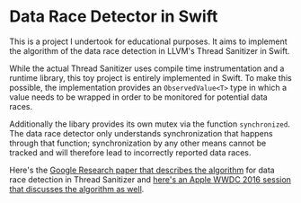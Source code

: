 # Data Race Detector in Swift

This is a project I undertook for educational purposes. It aims to implement the algorithm of the data race detection in LLVM's Thread Sanitizer in Swift. 

While the actual Thread Sanitizer uses compile time instrumentation and a runtime library, this toy project is entirely implemented in Swift. To make this possible, the implementation provides an `ObservedValue<T>` type in which a value needs to be wrapped in order to be monitored for potential data races.

Additionally the libary provides its own mutex via the function `synchronized`. The data race detector only understands synchronization that happens through that function; synchronization by any other means cannot be tracked and will therefore lead to incorrectly reported data races.

Here's the [Google Research paper that describes the algorithm](http://static.googleusercontent.com/media/research.google.com/en//pubs/archive/35604.pdf) for data race detection in Thread Sanitizer and [here's an Apple WWDC 2016 session that discusses the algorithm as well](https://developer.apple.com/videos/play/wwdc2016/412/?time=993).

